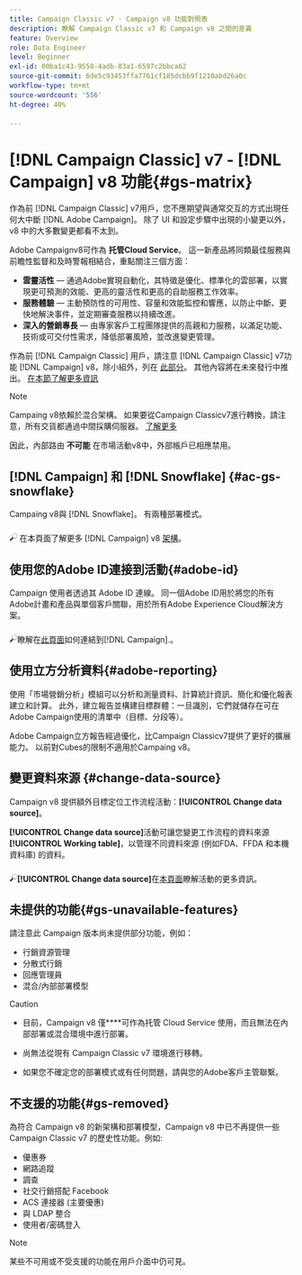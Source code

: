 ```yaml
---
title: Campaign Classic v7 - Campaign v8 功能對照表
description: 瞭解 Campaign Classic v7 和 Campaign v8 之間的差異
feature: Overview
role: Data Engineer
level: Beginner
exl-id: 00ba1c43-9558-4adb-83a1-6597c2bbca62
source-git-commit: 6de5c93453ffa7761cf185dcbb9f1210abd26a0c
workflow-type: tm+mt
source-wordcount: '556'
ht-degree: 40%

---
```


# [!DNL Campaign Classic] v7 - [!DNL Campaign] v8 功能{#gs-matrix}

作為前 [!DNL Campaign Classic] v7用戶，您不應期望與通常交互的方式出現任何大中斷 [!DNL Adobe Campaign]。 除了 UI 和設定步驟中出現的小變更以外，v8 中的大多數變更都看不太到。

Adobe Campaignv8可作為 **托管Cloud Service**。 這一新產品將同類最佳服務與前瞻性監督和及時警報相結合，重點關注三個方面：

* **雲靈活性**  — 通過Adobe實現自動化，其特徵是優化、標準化的雲部署，以實現更可預測的效能、更高的靈活性和更高的自助服務工作效率。
* **服務體驗**  — 主動預防性的可用性、容量和效能監控和響應，以防止中斷、更快地解決事件，並定期審查服務以持續改進。
* **深入的營銷專長**  — 由專家客戶工程團隊提供的高親和力服務，以滿足功能、技術或可交付性需求，降低部署風險，並改進變更管理。

作為前 [!DNL Campaign Classic] 用戶，請注意 [!DNL Campaign Classic] v7功能 [!DNL Campaign] v8，除小組外，列在 [此部分](#gs-removed)。 其他內容將在未來發行中推出。 [在本節了解更多資訊](#gs-unavailable-features)

>[!NOTE]
>
> Campaing v8依賴於混合架構。 如果要從Campaign Classicv7進行轉換，請注意，所有交貨都通過中間採購伺服器。 [了解更多](../architecture/architecture.md)
>
> 因此，內部路由 **不可能** 在市場活動v8中，外部帳戶已相應禁用。


## [!DNL Campaign] 和 [!DNL Snowflake] {#ac-gs-snowflake}

Campaing v8與 [!DNL Snowflake]。 有兩種部署模式。

![](../assets/do-not-localize/glass.png) 在本頁面了解更多 [!DNL Campaign] v8 [架構](../architecture/architecture.md)。


## 使用您的Adobe ID連接到活動{#adobe-id}

Campaign 使用者透過其 Adobe ID 連線。 同一個Adobe ID用於將您的所有Adobe計畫和產品與單個客戶關聯，用於所有Adobe Experience Cloud解決方案。

![](../assets/do-not-localize/glass.png)瞭解在[此頁面](connect.md)如何連結到[!DNL Campaign].。

## 使用立方分析資料{#adobe-reporting}

使用「市場營銷分析」模組可以分析和測量資料、計算統計資訊、簡化和優化報表建立和計算。 此外，建立報告並構建目標群體：一旦識別，它們就儲存在可在Adobe Campaign使用的清單中（目標、分段等）。

Adobe Campaign立方報告經過優化，比Campaign Classicv7提供了更好的擴展能力。 以前對Cubes的限制不適用於Campaing v8。

## 變更資料來源 {#change-data-source}

Campaign v8 提供額外目標定位工作流程活動：**[!UICONTROL Change data source]**。

**[!UICONTROL Change data source]**&#x200B;活動可讓您變更工作流程的資料來源&#x200B;**[!UICONTROL Working table]**，以管理不同資料來源 (例如FDA、FFDA 和本機資料庫) 的資料。

![](../assets/do-not-localize/glass.png)**[!UICONTROL Change data source]**&#x200B;在[本頁面](../config/workflows.md#change-data-source-activity)瞭解活動的更多資訊。

## 未提供的功能{#gs-unavailable-features}

請注意此 Campaign 版本尚未提供部分功能，例如：

* 行銷資源管理
* 分散式行銷
* 回應管理員
* 混合/內部部署模型

>[!CAUTION]
>
>* 目前，Campaign v8 僅&#x200B;****&#x200B;可作為托管 Cloud Service 使用，而且無法在內部部署或混合環境中進行部署。
>
>* 尚無法從現有 Campaign Classic v7 環境進行移轉。
>
>* 如果您不確定您的部署模式或有任何問題，請與您的Adobe客戶主管聯繫。


## 不支援的功能{#gs-removed}

為符合 Campaign v8 的新架構和部署模型，Campaign v8 中已不再提供一些 Campaign Classic v7 的歷史性功能。例如:

* 優惠券
* 網路追蹤
* 調查
* 社交行銷搭配 Facebook
* ACS 連接器 (主要優惠)
* 與 LDAP 整合
* 使用者/密碼登入

>[!NOTE]
>
>某些不可用或不受支援的功能在用戶介面中仍可見。
